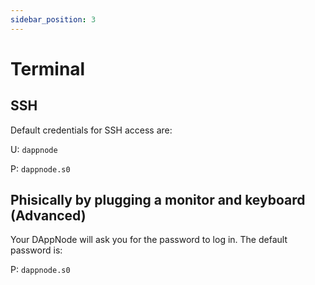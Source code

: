 ```yaml
---
sidebar_position: 3
---
```


# Terminal

## SSH

Default credentials for SSH access are:

U: `dappnode`

P: `dappnode.s0`

## Phisically by plugging a monitor and keyboard (Advanced)

Your DAppNode will ask you for the password to log in. The default password is:

P: `dappnode.s0`
